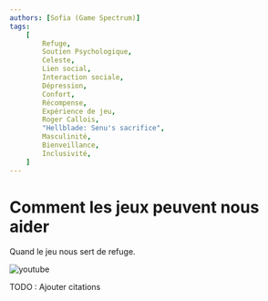 ```yaml
---
authors: [Sofia (Game Spectrum)]
tags:
    [
        Refuge,
        Soutien Psychologique,
        Celeste,
        Lien social,
        Interaction sociale,
        Dépression,
        Confort,
        Récompense,
        Expérience de jeu,
        Roger Callois,
        "Hellblade: Senu's sacrifice",
        Masculinité,
        Bienveillance,
        Inclusivité,
    ]
---
```


# Comment les jeux peuvent nous aider

Quand le jeu nous sert de refuge.

![youtube](https://www.youtube.com/watch?v=9jiNWK9dUy8)

TODO : Ajouter citations
